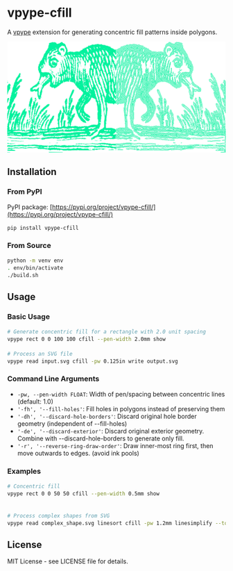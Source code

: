 # vpype-cfill

A [vpype](https://github.com/abey79/vpype) extension for generating concentric fill patterns inside polygons.

![Screenshot comparing input solid fill and resulting concentric fill](https://raw.githubusercontent.com/map-blasterson/vpype-cfill/main/doc/demo.png)

## Installation

### From PyPI

PyPI package: [https://pypi.org/project/vpype-cfill/](https://pypi.org/project/vpype-cfill/)

```
pip install vpype-cfill
```

### From Source

```bash
python -m venv env
. env/bin/activate
./build.sh
```

## Usage

### Basic Usage

```bash
# Generate concentric fill for a rectangle with 2.0 unit spacing
vpype rect 0 0 100 100 cfill --pen-width 2.0mm show

# Process an SVG file
vpype read input.svg cfill -pw 0.125in write output.svg
```

### Command Line Arguments

- `-pw, --pen-width FLOAT`: Width of pen/spacing between concentric lines (default: 1.0)
- `'-fh', '--fill-holes'`: Fill holes in polygons instead of preserving them
- `'-dh', '--discard-hole-borders'`: Discard original hole border geometry (independent of --fill-holes)
- `'-de', '--discard-exterior'`: Discard original exterior geometry. Combine with --discard-hole-borders to generate only fill.
- `'-r', '--reverse-ring-draw-order'`: Draw inner-most ring first, then move outwards to edges. (avoid ink pools)

### Examples

```bash
# Concentric fill
vpype rect 0 0 50 50 cfill --pen-width 0.5mm show


# Process complex shapes from SVG
vpype read complex_shape.svg linesort cfill -pw 1.2mm linesimplify --tolerance 0.05mm write filled_output.svg
```

## License

MIT License - see LICENSE file for details.
